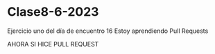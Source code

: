# Clase8-6-2023
Ejercicio uno del día de encuentro 16
Estoy aprendiendo Pull Requests


AHORA SI HICE PULL REQUEST